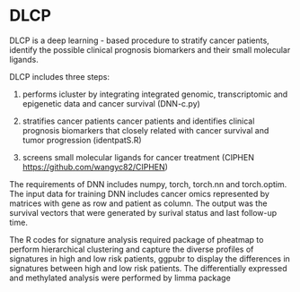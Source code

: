# DLCP

DLCP is a deep learning - based procedure to stratify cancer patients, identify the possible clinical prognosis biomarkers and their small molecular ligands.

DLCP includes three steps:

1. performs icluster by integrating integrated genomic, transcriptomic and epigenetic data and cancer survival (DNN-c.py)

2. stratifies cancer patients cancer patients and identifies clinical prognosis biomarkers that closely related with cancer survival and tumor progression (identpatS.R)

4. screens small molecular ligands for cancer treatment (CIPHEN https://github.com/wangyc82/CIPHEN)


The requirements of DNN includes numpy, torch, torch.nn and torch.optim. The input data for training DNN includes cancer omics represented by matrices with gene as row and patient as column. The output was the survival vectors that were generated by surival status and last follow-up time.

The R codes for signature analysis required package of pheatmap to perform hierarchical clustering and capture the diverse profiles of signatures in high and low risk patients, ggpubr to display the differences in signatures between high and low risk patients. The differentially expressed and methylated analysis were performed by limma package
